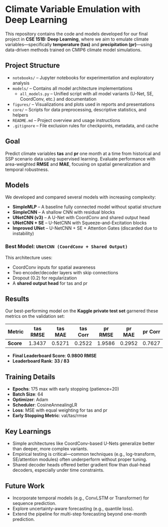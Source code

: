 # Climate Variable Emulation with Deep Learning

This repository contains the code and models developed for our final project in **CSE 151B: Deep Learning**, where we aim to emulate climate variables—specifically **temperature (tas)** and **precipitation (pr)**—using data-driven methods trained on CMIP6 climate model simulations.

## Project Structure

- `notebooks/` – Jupyter notebooks for experimentation and exploratory analysis  
- `models/` – Contains all model architecture implementations  
  - `all_models.py` – Unified script with all model variants (U-Net, SE, CoordConv, etc.) and documentation  
- `figures/` – Visualizations and plots used in reports and presentations  
- `core/` – Scripts for data preprocessing, descriptive statistics, and helpers  
- `README.md` – Project overview and usage instructions  
- `.gitignore` – File exclusion rules for checkpoints, metadata, and cache

## Goal

Predict climate variables **tas** and **pr** one month at a time from historical and SSP scenario data using supervised learning. Evaluate performance with area-weighted **RMSE** and **MAE**, focusing on spatial generalization and temporal robustness.

## Models

We developed and compared several models with increasing complexity:

- **SimpleMLP** – A baseline fully connected model without spatial structure
- **SimpleCNN** – A shallow CNN with residual blocks
- **UNetCNN (v3)** – A U-Net with CoordConv and shared output head
- **UNetCNN + SE** – U-NetCNN with Squeeze-and-Excitation blocks
- **Improved UNet** – U-NetCNN + SE + Attention Gates (discarded due to instability)

### Best Model: `UNetCNN (CoordConv + Shared Output)`

This architecture uses:
- CoordConv inputs for spatial awareness
- Two encoder/decoder layers with skip connections
- Dropout (0.2) for regularization
- A **shared output head** for tas and pr

## Results

Our best-performing model on the **Kaggle private test set** garnered these metrics on the validation set:

| Metric         | tas RMSE | tas MAE | tas Corr | pr RMSE | pr MAE | pr Corr |
|----------------|----------|---------|----------|---------|--------|---------|
| **Score**      | 1.3437   | 0.5271  | 0.2522   | 1.9586  | 0.2952 | 0.7627  |

- **Final Leaderboard Score**: **0.9800 RMSE**
- **Leaderboard Rank**: **33 / 83**

## Training Details

- **Epochs**: 175 max with early stopping (patience=20)
- **Batch Size**: 64
- **Optimizer**: Adam
- **Scheduler**: CosineAnnealingLR
- **Loss**: MSE with equal weighting for tas and pr
- **Early Stopping Metric**: val/tas/rmse

## Key Learnings

- Simple architectures like CoordConv-based U-Nets generalize better than deeper, more complex variants.
- Empirical testing is critical—common techniques (e.g., log-transform, SE/attention modules) often underperform without proper tuning.
- Shared decoder heads offered better gradient flow than dual-head decoders, especially under time constraints.

## Future Work

- Incorporate temporal models (e.g., ConvLSTM or Transformer) for sequence prediction.
- Explore uncertainty-aware forecasting (e.g., quantile loss).
- Extend the pipeline for multi-step forecasting beyond one-month prediction.
